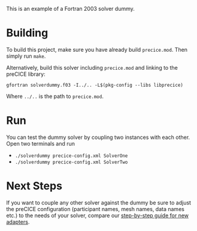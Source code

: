 This is an example of a Fortran 2003 solver dummy.

# Building

To build this project, make sure you have already build `precice.mod`.
Then simply run `make`.

Alternatively, build this solver including `precice.mod` and linking to the preCICE library:

```shell
gfortran solverdummy.f03 -I../.. -L$(pkg-config --libs libprecice)
```

Where `../..` is the path to `precice.mod`.

# Run

You can test the dummy solver by coupling two instances with each other. Open two terminals and run

 * `./solverdummy precice-config.xml SolverOne`
 * `./solverdummy precice-config.xml SolverTwo`

# Next Steps

If you want to couple any other solver against the dummy be sure to adjust the preCICE configuration (participant names, mesh names, data names etc.) to the needs of your solver, compare our [step-by-step guide for new adapters](https://github.com/precice/precice/wiki/Adapter-Example).
